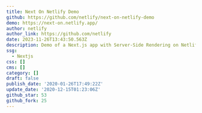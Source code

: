 ```yaml
---
title: Next On Netlify Demo
github: https://github.com/netlify/next-on-netlify-demo
demo: https://next-on.netlify.app/
author: netlify
author_link: https://github.com/netlify
date: 2023-11-26T13:43:50.563Z
description: Demo of a Next.js app with Server-Side Rendering on Netlify
ssg:
  - Nextjs
css: []
cms: []
category: []
draft: false
publish_date: '2020-01-26T17:49:22Z'
update_date: '2020-12-15T01:23:06Z'
github_star: 53
github_fork: 25
---
```

